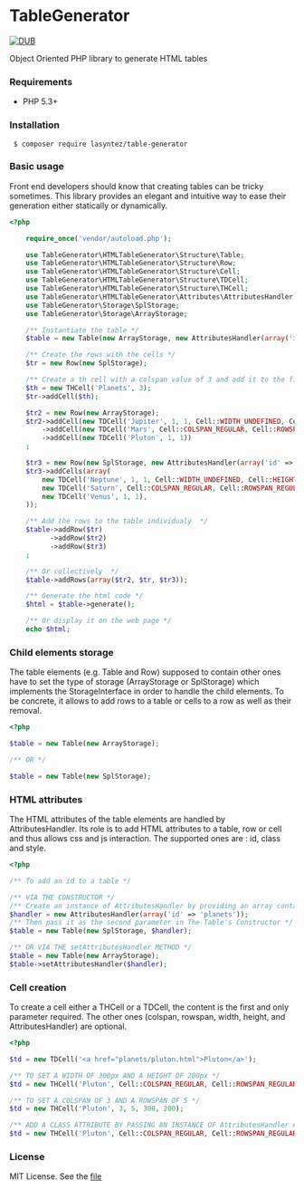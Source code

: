 # TableGenerator

[![DUB](https://img.shields.io/dub/l/vibe-d.svg)](./LICENSE.md)

Object Oriented PHP library to generate HTML tables

### Requirements

 * PHP 5.3+

### Installation

```cli
 $ composer require lasyntez/table-generator
```

### Basic usage

Front end developers should know that creating tables can be tricky sometimes. This library provides an elegant and intuitive way to ease their generation either statically or dynamically.

```php
<?php

    require_once('vendor/autoload.php');

	use TableGenerator\HTMLTableGenerator\Structure\Table;
	use TableGenerator\HTMLTableGenerator\Structure\Row;
	use TableGenerator\HTMLTableGenerator\Structure\Cell;
	use TableGenerator\HTMLTableGenerator\Structure\TDCell;
	use TableGenerator\HTMLTableGenerator\Structure\THCell;
    use TableGenerator\HTMLTableGenerator\Attributes\AttributesHandler;
	use TableGenerator\Storage\SplStorage;
	use TableGenerator\Storage\ArrayStorage;

    /** Instantiate the table */
	$table = new Table(new ArrayStorage, new AttributesHandler(array('id' => 'planets')));

    /** Create the rows with the cells */
	$tr = new Row(new SplStorage);

    /** Create a th cell with a colspan value of 3 and add it to the first row */
    $th = new THCell('Planets', 3);
	$tr->addCell($th);

	$tr2 = new Row(new ArrayStorage);
	$tr2->addCell(new TDCell('Jupiter', 1, 1, Cell::WIDTH_UNDEFINED, Cell::HEIGHT_UNDEFINED))
        ->addCell(new TDCell('Mars', Cell::COLSPAN_REGULAR, Cell::ROWSPAN_REGULAR))
	    ->addCell(new TDCell('Pluton', 1, 1))
    ;

	$tr3 = new Row(new SplStorage, new AttributesHandler(array('id' => 'orion')));
	$tr3->addCells(array(
		new TDCell('Neptune', 1, 1, Cell::WIDTH_UNDEFINED, Cell::HEIGHT_UNDEFINED),
		new TDCell('Saturn', Cell::COLSPAN_REGULAR, Cell::ROWSPAN_REGULAR),
		new TDCell('Venus', 1, 1),
	));

	/** Add the rows to the table individualy  */
	$table->addRow($tr)
		  ->addRow($tr2)
		  ->addRow($tr3)
    ;

	/** Or collectively  */
	$table->addRows(array($tr2, $tr, $tr3));

    /** Generate the html code */
	$html = $table->generate();

    /** Or display it on the web page */
	echo $html;
```

### Child elements storage
The table elements (e.g. Table and Row) supposed to contain other ones have to set the type of storage (ArrayStorage or SplStorage) which implements the StorageInterface in order to handle the child elements. To be concrete, it allows to add rows to a table or cells to a row as well as their removal.

```php
<?php

$table = new Table(new ArrayStorage);

/** OR */

$table = new Table(new SplStorage);
```

### HTML attributes
The HTML attributes of the table elements are handled by AttributesHandler. Its role is to add HTML attributes to a table, row or cell and thus allows css and js interaction.
The supported ones are : id, class and style.

```php
<?php

/** To add an id to a table */

/** VIA THE CONSTRUCTOR */
/** Create an instance of AttributesHandler by providing an array containing the attributes with their values  */
$handler = new AttributesHandler(array('id' => 'planets'));
/** Then pass it as the second parameter in The Table's Constructor */
$table = new Table(new SplStorage, $handler);

/** OR VIA THE setAttributesHandler METHOD */
$table = new Table(new ArrayStorage);
$table->setAttributesHandler($handler);
```

### Cell creation

To create a cell either a THCell or a TDCell, the content is the first and only parameter required. The other ones (colspan, rowspan, width, height, and AttributesHandler) are optional.

```php
<?php

$td = new TDCell('<a href="planets/pluton.html">Pluton</a>');

/** TO SET A WIDTH OF 300px AND A HEIGHT OF 200px */
$td = new THCell('Pluton', Cell::COLSPAN_REGULAR, Cell::ROWSPAN_REGULAR, 300, 200);

/** TO SET A COLSPAN OF 3 AND A ROWSPAN OF 5 */
$td = new THCell('Pluton', 3, 5, 300, 200);

/** ADD A CLASS ATTRIBUTE BY PASSING AN INSTANCE OF AttributesHandler AS THE LAST PARAMETER IN THE CELL'S CONSTRUCTOR */
$td = new THCell('Pluton', Cell::COLSPAN_REGULAR, Cell::ROWSPAN_REGULAR, Cell::WIDTH_UNDEFINED, Cell::HEIGHT_UNDEFINED, new AttributesHandler(array('class' => 'pluton')));
```

### License

MIT License. See the [file](./LICENSE.md)
